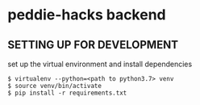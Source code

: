 
# peddie-hacks backend

## SETTING UP FOR DEVELOPMENT

set up the virtual environment and install dependencies
```
$ virtualenv --python=<path to python3.7> venv
$ source venv/bin/activate
$ pip install -r requirements.txt
```
